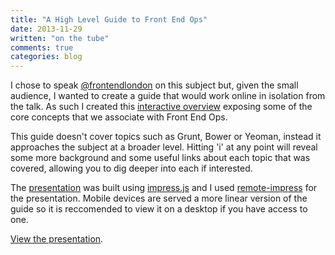 ```yaml
---
title: "A High Level Guide to Front End Ops"
date: 2013-11-29
written: "on the tube"
comments: true
categories: blog
---
```


I chose to speak [@frontendlondon](http://twitter.com/frontendlondon) on this subject but, given the small audience, I wanted to create a guide that would work online in isolation from the talk. As such I created this [interactive overview](http://www.ianfeather.co.uk/presentations/front-end-ops) exposing some of the core concepts that we associate with Front End Ops.

This guide doesn't cover topics such as Grunt, Bower or Yeoman, instead it approaches the subject at a broader level. Hitting 'i' at any point will reveal some more background and some useful links about each topic that was covered, allowing you to dig deeper into each if interested.

The [presentation](http://www.ianfeather.co.uk/presentations/front-end-ops) was built using [impress.js](bartaz.github.io/impress.js/‎) and I used [remote-impress](https://github.com/edjafarov/remote-impress/) for the presentation. Mobile devices are served a more linear version of the guide so it is reccomended to view it on a desktop if you have access to one.

[View the presentation](http://www.ianfeather.co.uk/presentations/front-end-ops).

